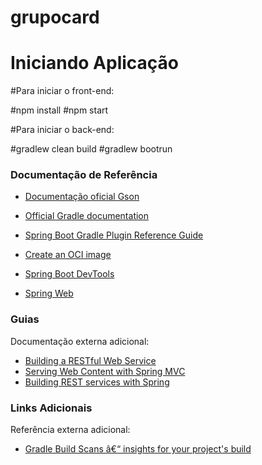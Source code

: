 # grupocard

# Iniciando Aplicação

#Para iniciar o front-end:

#npm install
#npm start

#Para iniciar o back-end:

#gradlew clean build
#gradlew bootrun


### Documentação de Referência

* [Documentação oficial Gson](https://github.com/google/gson)

* [Official Gradle documentation](https://docs.gradle.org)
* [Spring Boot Gradle Plugin Reference Guide](https://docs.spring.io/spring-boot/docs/2.3.4.RELEASE/gradle-plugin/reference/html/)
* [Create an OCI image](https://docs.spring.io/spring-boot/docs/2.3.4.RELEASE/gradle-plugin/reference/html/#build-image)
* [Spring Boot DevTools](https://docs.spring.io/spring-boot/docs/2.3.4.RELEASE/reference/htmlsingle/#using-boot-devtools)
* [Spring Web](https://docs.spring.io/spring-boot/docs/2.3.4.RELEASE/reference/htmlsingle/#boot-features-developing-web-applications)

### Guias
Documentação externa adicional:

* [Building a RESTful Web Service](https://spring.io/guides/gs/rest-service/)
* [Serving Web Content with Spring MVC](https://spring.io/guides/gs/serving-web-content/)
* [Building REST services with Spring](https://spring.io/guides/tutorials/bookmarks/)

### Links Adicionais
Referência externa adicional:

* [Gradle Build Scans â€“ insights for your project's build](https://scans.gradle.com#gradle)

